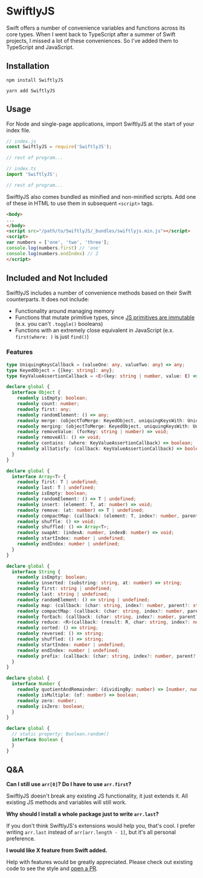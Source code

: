 # SwiftlyJS

Swift offers a number of convenience variables and functions across its core types. When I went back to TypeScript after
a summer of Swift projects, I missed a lot of these conveniences. So I've added them to TypeScript and JavaScript.

## Installation

`npm install SwiftlyJS`

`yarn add SwiftlyJS`

## Usage

For Node and single-page applications, import SwiftlyJS at the start of your index file.

```js
// index.js
const SwiftlyJS = require('SwiftlyJS');

// rest of program...
```

```typescript
// index.ts
import 'SwiftlyJS';

// rest of program...
```

SwiftlyJS also comes bundled as minified and non-minified scripts. Add one of these in HTML to use them in subsequent
`<script>` tags.

```html
<body>
...
</body>
<script src="/path/to/SwiftlyJS/_bundles/swiftlyjs.min.js"></script>
<script>
var numbers = ['one', 'two', 'three'];
console.log(numbers.first) // 'one'
console.log(numbers.endIndex) // 2
</script>
```

## Included and Not Included

SwiftlyJS includes a number of convenience methods based on their Swift counterparts. It does not include:

- Functionality around managing memory
- Functions that mutate primitive types, since [JS primitives are immutable][1] (e.x. you can't `.toggle()` booleans)
- Functions with an extremely close equivalent in JavaScript (e.x. `first(where: )` is just `find()`)

[1]: https://developer.mozilla.org/en-US/docs/Glossary/Primitive

### Features

```typescript
type UniquingKeysCallback = (valueOne: any, valueTwo: any) => any;
type KeyedObject = {[key: string]: any};
type KeyValueAssertionCallback = <E>(key: string | number, value: E) => boolean;

declare global {
  interface Object {
    readonly isEmpty: boolean;
    readonly count: number;
    readonly first: any;
    readonly randomElement: () => any;
    readonly merge: (objectToMerge: KeyedObject, uniquingKeysWith: UniquingKeysCallback) => void;
    readonly merging: (objectToMerge: KeyedObject, uniquingKeysWith: UniquingKeysCallback) => KeyedObject;
    readonly removeValue: (forKey: string | number) => void;
    readonly removeAll: () => void;
    readonly contains: (where: KeyValueAssertionCallback) => boolean;
    readonly allSatisfy: (callback: KeyValueAssertionCallback) => boolean;
  }
}
```

```typescript
declare global {
  interface Array<T> {
    readonly first: T | undefined;
    readonly last: T | undefined;
    readonly isEmpty: boolean;
    readonly randomElement: () => T | undefined;
    readonly insert: (element: T, at: number) => void;
    readonly remove: (at: number) => T | undefined;
    readonly compactMap: (callback: (element: T, index?: number, parent?: Array<T>) => any | undefined) => Array<any>;
    readonly shuffle: () => void;
    readonly shuffled: () => Array<T>;
    readonly swapAt: (indexA: number, indexB: number) => void;
    readonly startIndex: number | undefined;
    readonly endIndex: number | undefined;
  }
}
```

```typescript
declare global {
  interface String {
    readonly isEmpty: boolean;
    readonly inserted: (substring: string, at: number) => string;
    readonly first: string | undefined;
    readonly last: string | undefined;
    readonly randomElement: () => string | undefined;
    readonly map: (callback: (char: string, index?: number, parent?: string) => string) => string;
    readonly compactMap: (callback: (char: string, index?: number, parent?: string) => string | undefined) => string;
    readonly forEach: (callback: (char: string, index?: number, parent?: string) => void) => void;
    readonly reduce: <R>(callback: (result: R, char: string, index?: number) => R, initialValue: R) => R;
    readonly sorted: () => string;
    readonly reversed: () => string;
    readonly shuffled: () => string;
    readonly startIndex: number | undefined;
    readonly endIndex: number | undefined;
    readonly prefix: (callback: (char: string, index?: number, parent?: string) => boolean) => string;
  }
}
```

```typescript
declare global {
  interface Number {
    readonly quotientAndRemainder: (dividingBy: number) => [number, number];
    readonly isMultiple: (of: number) => boolean;
    readonly zero: number;
    readonly isZero: boolean;
  }
}
```

```typescript
declare global {
  // static property: Boolean.random()
  interface Boolean {
  }
}
```

## Q&A

**Can I still use `arr[0]`? Do I have to use `arr.first`?**

SwiftlyJS doesn't break any existing JS functionality, it just extends it. All existing JS methods and variables will
still work.

**Why should I install a whole package just to write `arr.last`?**

If you don't think SwiftlyJS's extensions would help you, that's cool. I prefer writing
`arr.last` instead of `arr[arr.length - 1]`, but it's all personal preference. 

**I would like X feature from Swift added.**

Help with features would be greatly appreciated. Please check out existing code to see the style and [open a PR][2].

[2]: https://github.com/kyle-n/SwiftlyJS/pulls
